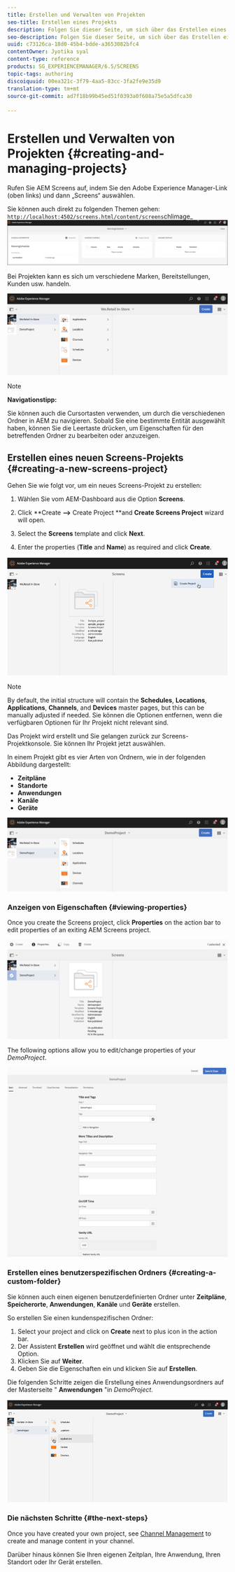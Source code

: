```yaml
---
title: Erstellen und Verwalten von Projekten
seo-title: Erstellen eines Projekts
description: Folgen Sie dieser Seite, um sich über das Erstellen eines neuen Screens-Projekts zu informieren.
seo-description: Folgen Sie dieser Seite, um sich über das Erstellen eines neuen Screens-Projekts zu informieren.
uuid: c73126ca-18d0-45b4-bdde-a3653082bfc4
contentOwner: Jyotika syal
content-type: reference
products: SG_EXPERIENCEMANAGER/6.5/SCREENS
topic-tags: authoring
discoiquuid: 00ea321c-3f79-4aa5-83cc-3fa2fe9e35d9
translation-type: tm+mt
source-git-commit: ad7f18b99b45ed51f0393a0f608a75e5a5dfca30

---
```



# Erstellen und Verwalten von Projekten {#creating-and-managing-projects}

Rufen Sie AEM Screens auf, indem Sie den Adobe Experience Manager-Link (oben links) und dann „Screens“ auswählen.

Sie können auch direkt zu folgenden Themen gehen: `http://localhost:4502/screens.html/content/screens`chlimage_![1-14](assets/chlimage_1-14.png)

Bei Projekten kann es sich um verschiedene Marken, Bereitstellungen, Kunden usw. handeln.

![screen_shot_2018-08-23at105748am](assets/screen_shot_2018-08-23at105748am.png)

>[!NOTE]
>
>**Navigationstipp:**
>
>Sie können auch die Cursortasten verwenden, um durch die verschiedenen Ordner in AEM zu navigieren. Sobald Sie eine bestimmte Entität ausgewählt haben, können Sie die Leertaste drücken, um Eigenschaften für den betreffenden Ordner zu bearbeiten oder anzuzeigen.

## Erstellen eines neuen Screens-Projekts  {#creating-a-new-screens-project}

Gehen Sie wie folgt vor, um ein neues Screens-Projekt zu erstellen:

1. Wählen Sie vom AEM-Dashboard aus die Option **Screens**.
1. Click **Create **--&gt;** Create Project **and **Create Screens Project** wizard will open.

1. Select the **Screens** template and click **Next**.

1. Enter the properties (**Title** and **Name**) as required and click **Create**.

![player1](assets/player1.gif)

>[!NOTE]
>
>By default, the initial structure will contain the **Schedules**, **Locations**, **Applications**, **Channels**, and **Devices** master pages, but this can be manually adjusted if needed. Sie können die Optionen entfernen, wenn die verfügbaren Optionen für Ihr Projekt nicht relevant sind.

Das Projekt wird erstellt und Sie gelangen zurück zur Screens-Projektkonsole. Sie können Ihr Projekt jetzt auswählen.

In einem Projekt gibt es vier Arten von Ordnern, wie in der folgenden Abbildung dargestellt:

* **Zeitpläne**
* **Standorte**
* **Anwendungen**
* **Kanäle**
* **Geräte**

![screen_shot_2018-08-23at110114am](assets/screen_shot_2018-08-23at110114am.png)

### Anzeigen von Eigenschaften {#viewing-properties}

Once you create the Screens project, click **Properties** on the action bar to edit properties of an exiting AEM Screens project.

![screen_shot_2018-08-23at110211am](assets/screen_shot_2018-08-23at110211am.png)

The following options allow you to edit/change properties of your *DemoProject*.

![screen_shot_2018-08-23at110409am](assets/screen_shot_2018-08-23at110409am.png)

### Erstellen eines benutzerspezifischen Ordners {#creating-a-custom-folder}

Sie können auch einen eigenen benutzerdefinierten Ordner unter **Zeitpläne**, **Speicherorte**, **Anwendungen**, **Kanäle** und **Geräte** erstellen.

So erstellen Sie einen kundenspezifischen Ordner:

1. Select your project and click on **Create** next to plus icon in the action bar.
1. Der Assistent **Erstellen** wird geöffnet und wählt die entsprechende Option.
1. Klicken Sie auf **Weiter**.
1. Geben Sie die Eigenschaften ein und klicken Sie auf **Erstellen**.

Die folgenden Schritte zeigen die Erstellung eines Anwendungsordners auf der Masterseite " **Anwendungen** "in *DemoProject*.

![player2-1](assets/player2-1.gif)

### Die nächsten Schritte {#the-next-steps}

Once you have created your own project, see [Channel Management](managing-channels.md) to create and manage content in your channel.

Darüber hinaus können Sie Ihren eigenen Zeitplan, Ihre Anwendung, Ihren Standort oder Ihr Gerät erstellen.
